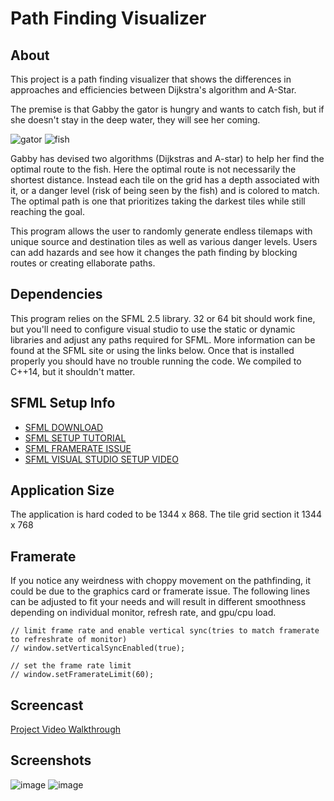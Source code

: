# Path Finding Visualizer

## About
This project is a path finding visualizer that shows the differences in approaches and efficiencies between Dijkstra's algorithm and A-Star. 

The premise is that Gabby the gator is hungry and wants to catch fish, but if she doesn't stay in the deep water, they will see her coming.

![gator](https://user-images.githubusercontent.com/109101463/235012862-6f90875f-9c09-4ea4-a07f-48394df213c0.png)	![fish](https://user-images.githubusercontent.com/109101463/235012881-75af20df-a5a7-442c-bca9-a41b3bd35714.png)


Gabby has devised two algorithms (Dijkstras and A-star) to help her find the optimal route to the fish. 
Here the optimal route is not necessarily the shortest distance.
Instead each tile on the grid has a depth associated with it, or a danger level (risk of being seen by the fish) and is colored to match. The optimal path is one that 
prioritizes taking the darkest tiles while still reaching the goal.

This program allows the user to randomly generate endless tilemaps with unique source and destination tiles as well as various danger levels. 
Users can add hazards and see how it changes the path finding by blocking routes or creating ellaborate paths.


## Dependencies
This program relies on the SFML 2.5 library. 32 or 64 bit should work fine, but you'll need to configure visual studio to use the static or dynamic libraries
and adjust any paths required for SFML. More information can be found at the SFML site or using the links below. Once that is installed properly you should have no trouble running the code.
We compiled to C++14, but it shouldn't matter.

## SFML Setup Info
- [SFML DOWNLOAD](https://www.sfml-dev.org/download.php)
- [SFML SETUP TUTORIAL](https://www.sfml-dev.org/tutorials/2.5/start-vc.php)
- [SFML FRAMERATE ISSUE](https://www.sfml-dev.org/tutorials/2.5/window-window.php)
- [SFML VISUAL STUDIO SETUP VIDEO](https://www.youtube.com/watch?v=_VgRjlvGpPk)

## Application Size
The application is hard coded to be 1344 x 868. The tile grid section it 1344 x 768

## Framerate
If you notice any weirdness with choppy movement on the pathfinding, it could be due to the graphics card or framerate issue. The following lines can be adjusted to fit your needs and will result in different smoothness depending on individual monitor, refresh rate, and gpu/cpu load.
	
```
// limit frame rate and enable vertical sync(tries to match framerate to refreshrate of monitor)
// window.setVerticalSyncEnabled(true);

// set the frame rate limit
// window.setFramerateLimit(60);
 ```

## Screencast
[Project Video Walkthrough](https://youtu.be/DAgrOO41-c0)

## Screenshots
![image](https://user-images.githubusercontent.com/109101463/234973252-1c28ae3f-53dc-4e8d-99b3-d94d97f16c2f.png)
![image](https://user-images.githubusercontent.com/109101463/234973742-5532f3c7-eb3d-41ad-a69e-1098b9de7641.png)



